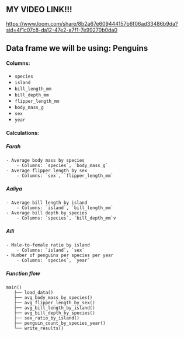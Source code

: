 ## MY VIDEO LINK!!!
https://www.loom.com/share/8b2a67e609444157b6f06ad33486b9da?sid=4f1c07c8-da12-47e2-a7f1-7e99270b0da0



## Data frame we will be using: Penguins ##
#### Columns:
- `species`
- `island`
- `bill_length_mm`
- `bill_depth_mm`
- `flipper_length_mm`
- `body_mass_g`
- `sex`
- `year`

#### Calculations: 
##### Farah
    - Average body mass by species
        - Columns: `species`, `body_mass_g`
    - Average flipper length by sex
        - Columns: `sex`, `flipper_length_mm`
##### Aaliya
    - Average bill length by island
        - Columns: `island`, `bill_length_mm`
    - Average bill depth by species
        - Columns: `species`, `bill_depth_mm`v
##### Aili
    - Male-to-female ratio by island
        - Columns: `island`, `sex`
    - Number of penguins per species per year
        - Columns: `species`, `year`
##### Function flow
    main()
       ├── load_data()
       ├── avg_body_mass_by_species()
       ├── avg_flipper_length_by_sex()
       ├── avg_bill_length_by_island()
       ├── avg_bill_depth_by_species()
       ├── sex_ratio_by_island()
       ├── penguin_count_by_species_year()
       └── write_results()

   
